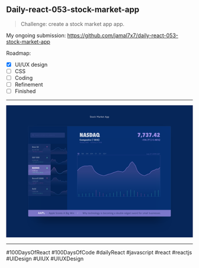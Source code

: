 ## Daily-react-053-stock-market-app

> Challenge: create a stock market app app.

My ongoing submission: https://github.com/jamal7x7/daily-react-053-stock-market-app


Roadmap:

- [x] UI/UX design
- [ ] CSS
- [ ] Coding
- [ ] Refinement
- [ ] Finished

---

![Alt text](src/images/daily-react-053-stock-market-app.png?raw=true "App UI")

---

#100DaysOfReact #100DaysOfCode #dailyReact #javascript #react #reactjs #UIDesign #UIUX #UIUXDesign

